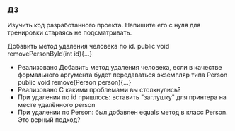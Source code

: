 ### ДЗ

Изучить код разработанного проекта. Напишите его с нуля для тренировки стараясь не подсматривать.

Добавить метод удаления человека по id.
public void removePersonById(int id){…}
- Реализовано
Добавить метод удаления человека, если в качестве формального аргумента будет передаваться экземпляр типа Person
public void remove(Person person){…}
- Реализовано
С какими проблемами вы столкнулись?
- При удалении по id пришлось: вставить "заглушку" для принтера на месте удалённого person
- При удалении по Person: был добавлен equals метод в класс Person. Это верный подход?
